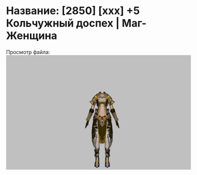 # Название: [2850] [xxx] +5 Кольчужный доспех | Маг-Женщина

Просмотр файла:
![p050003.png](p050003.png)
